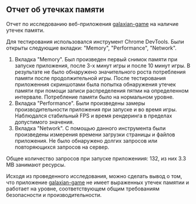 ## Отчет об утечках памяти
Отчет по исследованию веб-приложения [galaxian-game](https://galaxian-game.vercel.app/) на наличие утечек памяти.

Для тестирования использовался инструмент Chrome DevTools. Были открыты следующие вкладки: "Memory", "Performance", "Network".

1. Вкладка "Memory".
Был произведен первый снимок памяти при запуске приложения, после 3-х минут игры и после 10 минут игры. 
В результате не было обнаружено значительного роста потребления памяти после продолжительной игры. После тестирования приложенния скриншотами была попытка обнаружения утечек памяти при помощи записи
распределения пятми на определенном интервале. Потребление памяти было на нормальном уровне.
2. Вкладка "Performance".
Были произведены замеры производительности приложения при запуске и во время игры.
Наблюдался стабильный FPS и время рендеринга в пределах допустимого значения.
3. Вкладка "Network".
С помощью данного инструмента были произведены измерения времени загрузки страницы и файлов приложения.
Не было обнаружено долгих запросов или повторяющихся запросов на сервер.

Общее количество запросов при запуске приложениия: 132, из них 3.3 MB занимают ресурсы.

Исходя из проведенного исследования, можно сделать вывод о том, что приложение [galaxian-game](https://galaxian-game.vercel.app/) не имеет выраженных утечек памятии и работает на уровне, соответствующем общим требованиям безопасности и производительности.